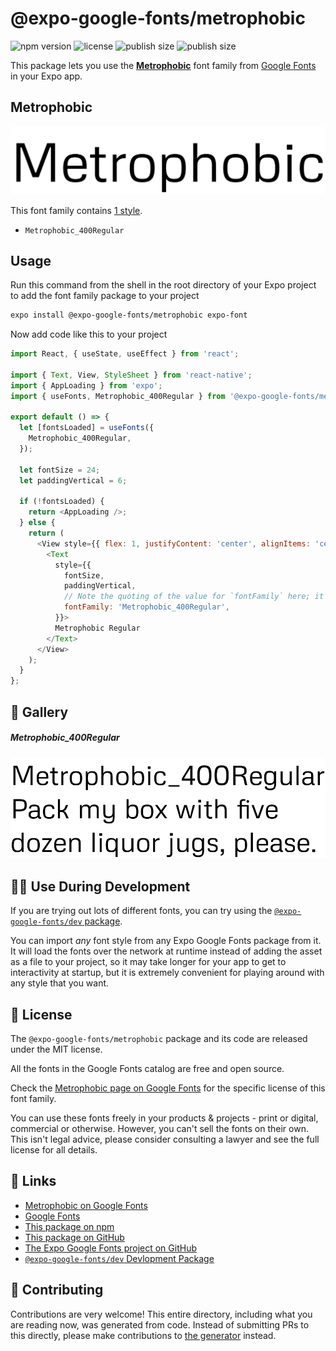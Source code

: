 # @expo-google-fonts/metrophobic

![npm version](https://flat.badgen.net/npm/v/@expo-google-fonts/metrophobic)
![license](https://flat.badgen.net/github/license/expo/google-fonts)
![publish size](https://flat.badgen.net/packagephobia/install/@expo-google-fonts/metrophobic)
![publish size](https://flat.badgen.net/packagephobia/publish/@expo-google-fonts/metrophobic)

This package lets you use the [**Metrophobic**](https://fonts.google.com/specimen/Metrophobic) font family from [Google Fonts](https://fonts.google.com/) in your Expo app.

## Metrophobic

![Metrophobic](./font-family.png)

This font family contains [1 style](#-gallery).

- `Metrophobic_400Regular`

## Usage

Run this command from the shell in the root directory of your Expo project to add the font family package to your project
```sh
expo install @expo-google-fonts/metrophobic expo-font
```

Now add code like this to your project
```js
import React, { useState, useEffect } from 'react';

import { Text, View, StyleSheet } from 'react-native';
import { AppLoading } from 'expo';
import { useFonts, Metrophobic_400Regular } from '@expo-google-fonts/metrophobic';

export default () => {
  let [fontsLoaded] = useFonts({
    Metrophobic_400Regular,
  });

  let fontSize = 24;
  let paddingVertical = 6;

  if (!fontsLoaded) {
    return <AppLoading />;
  } else {
    return (
      <View style={{ flex: 1, justifyContent: 'center', alignItems: 'center' }}>
        <Text
          style={{
            fontSize,
            paddingVertical,
            // Note the quoting of the value for `fontFamily` here; it expects a string!
            fontFamily: 'Metrophobic_400Regular',
          }}>
          Metrophobic Regular
        </Text>
      </View>
    );
  }
};

```

## 🔡 Gallery

##### Metrophobic_400Regular
![Metrophobic_400Regular](./Metrophobic_400Regular.ttf.png)


## 👩‍💻 Use During Development

If you are trying out lots of different fonts, you can try using the [`@expo-google-fonts/dev` package](https://github.com/expo/google-fonts/tree/master/font-packages/dev#readme).

You can import *any* font style from any Expo Google Fonts package from it. It will load the fonts
over the network at runtime instead of adding the asset as a file to your project, so it may take longer
for your app to get to interactivity at startup, but it is extremely convenient
for playing around with any style that you want.

## 📖 License

The `@expo-google-fonts/metrophobic` package and its code are released under the MIT license.

All the fonts in the Google Fonts catalog are free and open source.

Check the [Metrophobic page on Google Fonts](https://fonts.google.com/specimen/Metrophobic) for the specific license of this font family.

You can use these fonts freely in your products & projects - print or digital, commercial or otherwise. However, you can't sell the fonts on their own. This isn't legal advice, please consider consulting a lawyer and see the full license for all details.

## 🔗 Links

- [Metrophobic on Google Fonts](https://fonts.google.com/specimen/Metrophobic)
- [Google Fonts](https://fonts.google.com/)
- [This package on npm](https://www.npmjs.com/package/@expo-google-fonts/metrophobic)
- [This package on GitHub](https://github.com/expo/google-fonts/tree/master/font-packages/metrophobic)
- [The Expo Google Fonts project on GitHub](https://github.com/expo/google-fonts)
- [`@expo-google-fonts/dev` Devlopment Package](https://github.com/expo/google-fonts/tree/master/font-packages/dev)

## 🤝 Contributing

Contributions are very welcome! This entire directory, including what you are reading now, was generated from code. Instead of submitting PRs to this directly, please make contributions to [the generator](https://github.com/expo/google-fonts/tree/master/packages/generator) instead.
